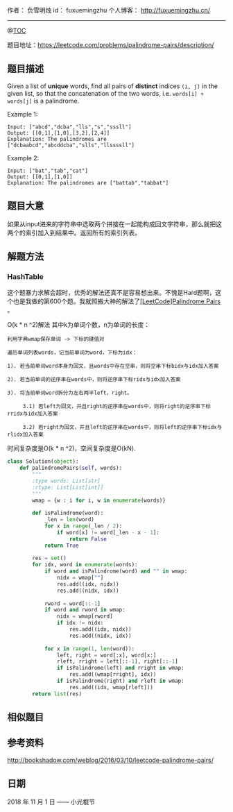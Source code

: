 
作者： 负雪明烛
id：	fuxuemingzhu
个人博客：	http://fuxuemingzhu.cn/

---
@[TOC](目录)


题目地址：https://leetcode.com/problems/palindrome-pairs/description/


## 题目描述

Given a list of **unique** words, find all pairs of **distinct** indices ``(i, j)`` in the given list, so that the concatenation of the two words, i.e. ``words[i] + words[j]`` is a palindrome.

Example 1:

    Input: ["abcd","dcba","lls","s","sssll"]
    Output: [[0,1],[1,0],[3,2],[2,4]] 
    Explanation: The palindromes are ["dcbaabcd","abcddcba","slls","llssssll"]

Example 2:

    Input: ["bat","tab","cat"]
    Output: [[0,1],[1,0]] 
    Explanation: The palindromes are ["battab","tabbat"]

## 题目大意

如果从input进来的字符串中选取两个拼接在一起能构成回文字符串，那么就把这两个的索引加入到结果中。返回所有的索引列表。

## 解题方法

### HashTable

这个题暴力求解会超时，优秀的解法还真不是容易想出来。不愧是Hard题啊，这个也是我做的第600个题。我就照搬大神的解法了[\[LeetCode\]Palindrome Pairs][1] 。

O(k * n ^2)解法 其中k为单词个数，n为单词的长度：

    利用字典wmap保存单词 -> 下标的键值对
    
    遍历单词列表words，记当前单词为word，下标为idx：
    
    1). 若当前单词word本身为回文，且words中存在空串，则将空串下标bidx与idx加入答案
    
    2). 若当前单词的逆序串在words中，则将逆序串下标ridx与idx加入答案
    
    3). 将当前单词word拆分为左右两半left，right。
    
         3.1) 若left为回文，并且right的逆序串在words中，则将right的逆序串下标rridx与idx加入答案
         
         3.2) 若right为回文，并且left的逆序串在words中，则将left的逆序串下标idx与rlidx加入答案


时间复杂度是O(k * n ^2)，空间复杂度是O(kN).

```python
class Solution(object):
    def palindromePairs(self, words):
        """
        :type words: List[str]
        :rtype: List[List[int]]
        """
        wmap = {w : i for i, w in enumerate(words)}
        
        def isPalindrome(word):
            _len = len(word)
            for x in range(_len / 2):
                if word[x] != word[_len - x - 1]:
                    return False
            return True
        
        res = set()
        for idx, word in enumerate(words):
            if word and isPalindrome(word) and "" in wmap:
                nidx = wmap[""]
                res.add((idx, nidx))
                res.add((nidx, idx))
            
            rword = word[::-1]
            if word and rword in wmap:
                nidx = wmap[rword]
                if idx != nidx:
                    res.add((idx, nidx))
                    res.add((nidx, idx))
            
            for x in range(1, len(word)):
                left, right = word[:x], word[x:]
                rleft, rright = left[::-1], right[::-1]
                if isPalindrome(left) and rright in wmap:
                    res.add((wmap[rright], idx))
                if isPalindrome(right) and rleft in wmap:
                    res.add((idx, wmap[rleft]))
        return list(res)
```


## 相似题目


## 参考资料

http://bookshadow.com/weblog/2016/03/10/leetcode-palindrome-pairs/

## 日期

2018 年 11 月 1 日 —— 小光棍节


  [1]: http://bookshadow.com/weblog/2016/03/10/leetcode-palindrome-pairs/
